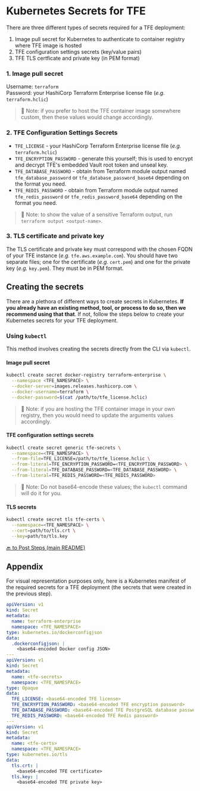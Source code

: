 # Kubernetes Secrets for TFE

There are three different types of secrets required for a TFE deployment:

1. Image pull secret for Kubernetes to authenticate to container registry where TFE image is hosted
2. TFE configuration settings secrets (key/value pairs)
3. TFE TLS certficate and private key (in PEM format)

### 1. Image pull secret

Username: `terraform`<br>
Password: your HashiCorp Terraform Enterprise license file (_e.g._ `terraform.hclic`)

>📝 Note: if you prefer to host the TFE container image somewhere custom, then these values would change accordingly.

### 2. TFE Configuration Settings Secrets

- `TFE_LICENSE` - your HashiCorp Terraform Enterprise license file (_e.g._ `terraform.hclic`)
- `TFE_ENCRYPTION_PASSWORD` - generate this yourself; this is used to encrypt and decrypt TFE's embedded Vault root token and unseal key.
- `TFE_DATABASE_PASSWORD` - obtain from Terraform module output named `tfe_database_password` or `tfe_database_password_base64` depending on the format you need.
- `TFE_REDIS_PASSWORD` - obtain from Terraform module output named `tfe_redis_password` or `tfe_redis_password_base64` depending on the format you need.

>📝 Note: to show the value of a sensitive Terraform output, run `terraform output <output-name>`.

### 3. TLS certificate and private key

The TLS certificate and private key must correspond with the chosen FQDN of your TFE instance (_e.g._ `tfe.aws.example.com`). You should have two separate files; one for the certificate (_e.g._ `cert.pem`) and one for the private key (_e.g._ `key.pem`). They must be in PEM format.

## Creating the secrets

There are a plethora of different ways to create secrets in Kubernetes. **If you already have an existing method, tool, or process to do so, then we recommend using that that**. If not, follow the steps below to create your Kubernetes secrets for your TFE deployment.

### Using `kubectl`

This method involves creating the secrets directly from the CLI via `kubectl`.

#### Image pull secret

```sh
kubectl create secret docker-registry terraform-enterprise \
  --namespace <TFE_NAMESPACE> \
  --docker-server=images.releases.hashicorp.com \
  --docker-username=terraform \
  --docker-password=$(cat /path/to/tfe_license.hclic)
```

>📝 Note: if you are hosting the TFE container image in your own registry, then you would need to update the arguments values accordingly.

#### TFE configuration settings secrets

```sh
kubectl create secret generic tfe-secrets \
  --namespace=<TFE_NAMESPACE> \
  --from-file=TFE_LICENSE=/path/to/tfe_license.hclic \
  --from-literal=TFE_ENCRYPTION_PASSWORD=<TFE_ENCRYPTION_PASSWORD> \
  --from-literal=TFE_DATABASE_PASSWORD=<TFE_DATABASE_PASSWORD> \
  --from-literal=TFE_REDIS_PASSWORD=<TFE_REDIS_PASSWORD>
```

>📝 Note: Do not base64-encode these values; the `kubectl` command will do it for you.

#### TLS secrets

```sh
kubectl create secret tls tfe-certs \
  --namespace=<TFE_NAMESPACE> \
  --cert=path/to/tls.crt \
  --key=path/to/tls.key
```

[🔙 to Post Steps (main README)](https://github.com/hashicorp/terraform-aws-terraform-enterprise-eks-hvd/blob/0.1.1/README.md#post-steps)


## Appendix

For visual representation purposes only, here is a Kubernetes manifest of the required secrets for a TFE deployment (the secrets that were created in the previous step).

```yaml
apiVersion: v1
kind: Secret
metadata:
  name: terraform-enterprise
  namespace: <TFE_NAMESPACE>
type: kubernetes.io/dockerconfigjson
data:
  .dockerconfigjson: |
    <base64-encoded Docker config JSON>
---
apiVersion: v1
kind: Secret
metadata:
  name: <tfe-secrets>
  namespace: <TFE_NAMESPACE>
type: Opaque
data:
  TFE_LICENSE: <base64-encoded TFE license>
  TFE_ENCRYPTION_PASSWORD: <base64-encoded TFE encryption password>
  TFE_DATABASE_PASSWORD: <base64-encoded TFE PostgreSQL database password>
  TFE_REDIS_PASSWORD: <base64-encoded TFE Redis password>
---
apiVersion: v1
kind: Secret
metadata:
  name: <tfe-certs>
  namespace: <TFE_NAMESPACE>
type: kubernetes.io/tls
data:
  tls.crt: |
    <base64-encoded TFE certificate>
  tls.key: |
    <base64-encoded TFE private key>
```